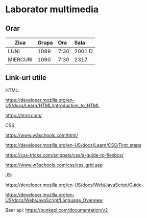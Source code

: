 # Laborator multimedia

## Orar
| Ziua          | Grupa        | Ora          | Sala         |
| ------------- |:-------------|:-------------|:-------------|
| LUNI          | 1089         | 7:30         | 2001 D       |
| MIERCURI      | 1090         | 7:30         | 2317         |


## Link-uri utile

HTML:

https://developer.mozilla.org/en-US/docs/Learn/HTML/Introduction_to_HTML

https://html.com/


CSS:

https://www.w3schools.com/html/

https://developer.mozilla.org/en-US/docs/Learn/CSS/First_steps

https://css-tricks.com/snippets/css/a-guide-to-flexbox/

https://www.w3schools.com/css/css_grid.asp


JS:

https://developer.mozilla.org/en-US/docs/Web/JavaScript/Guide

https://developer.mozilla.org/en-US/docs/Web/JavaScript/Language_Overview

Beer api: https://punkapi.com/documentation/v2
